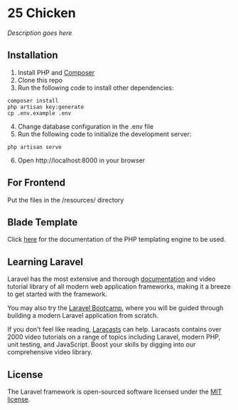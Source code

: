 # 25 Chicken
*Description goes here*

## Installation
1. Install PHP and [Composer](https://getcomposer.org/ "Composer")
2. Clone this repo
3. Run the following code to install other dependencies:
```
composer install
php artisan key:generate
cp .env.example .env
```
4. Change database configuration in the .env file
5. Run the following code to initialize the development server:
```
php artisan serve
```
6. Open http://localhost:8000 in your browser

## For Frontend
Put the files in the /resources/ directory

## Blade Template
Click [here](https://laravel.com/docs/9.x/blade "here") for the documentation of the PHP templating engine to be used.

## Learning Laravel

Laravel has the most extensive and thorough [documentation](https://laravel.com/docs) and video tutorial library of all modern web application frameworks, making it a breeze to get started with the framework.

You may also try the [Laravel Bootcamp](https://bootcamp.laravel.com), where you will be guided through building a modern Laravel application from scratch.

If you don't feel like reading, [Laracasts](https://laracasts.com) can help. Laracasts contains over 2000 video tutorials on a range of topics including Laravel, modern PHP, unit testing, and JavaScript. Boost your skills by digging into our comprehensive video library.

## License

The Laravel framework is open-sourced software licensed under the [MIT license](https://opensource.org/licenses/MIT).
